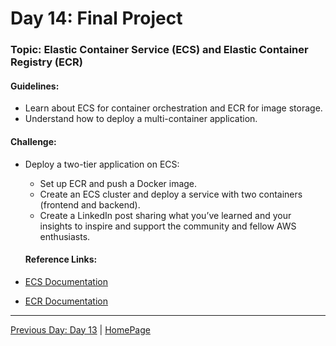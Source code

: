 # **Day 14: Final Project**

### Topic: Elastic Container Service (ECS) and Elastic Container Registry (ECR)

#### Guidelines:
- Learn about ECS for container orchestration and ECR for image storage.
- Understand how to deploy a multi-container application.

#### Challenge:
- Deploy a two-tier application on ECS:
  - Set up ECR and push a Docker image.
  - Create an ECS cluster and deploy a service with two containers (frontend and backend).
  - Create a LinkedIn post sharing what you’ve learned and your insights to inspire and support the community and fellow AWS enthusiasts.

  #### Reference Links:
- [ECS Documentation](https://docs.aws.amazon.com/ecs/)
- [ECR Documentation](https://docs.aws.amazon.com/ecr/)

---

[Previous Day: Day 13](../Day13/README.md) | [HomePage](../README.md)
